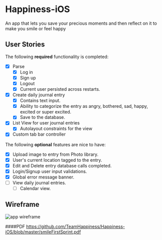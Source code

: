 # Happiness-iOS
   An app that lets you save your precious moments and then reflect on it to make you smile or feel happy

## User Stories

The following **required** functionality is completed:

- [x] Parse
   - [x] Log in
   - [x] Sign up
   - [x] Logout
   - [x] Current user persisted across restarts.
- [x] Create daily journal entry
   - [x] Contains text input.
   - [x] Ability to categorize the entry as angry, bothered, sad, happy, excited or super excited.
   - [x] Save to the database.
- [x] List View for user journal entries
   - [x] Autolayout constraints for the view
- [x] Custom tab bar controller

The following **optional** features are nice to have:

- [x] Upload image to entry from Photo library.
- [x] User's current location tagged to the entry.
- [x] Edit and Delete entry database calls completed.
- [x] Login/Signup user input validations.
- [x] Global error message banner.
- [ ] View daily journal entries.
   - [ ] Calendar view.

## Wireframe

<img src="https://github.com/TeamHappiness/Happiness-iOS/blob/master/smileFirstSprint.gif" alt="app wireframe"/>

####PDF
https://github.com/TeamHappiness/Happiness-iOS/blob/master/smileFirstSprint.pdf


